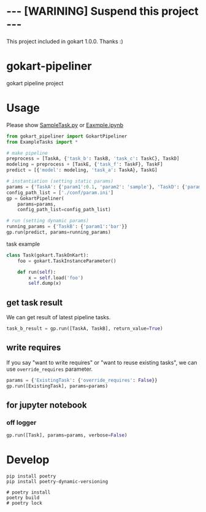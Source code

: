 
# --- [WARINING] Suspend this project ---

This project included in gokart 1.0.0. Thanks :)


# gokart-pipeliner
gokart pipeline project


# Usage

Please show [SampleTask.py](https://github.com/vaaaaanquish/gokart-pipeliner/blob/main/examples/SampleTasks.py) or [Eaxmple.ipynb](https://github.com/vaaaaanquish/gokart-pipeliner/blob/main/examples/Example.ipynb)

```python
from gokart_pipeliner import GokartPipeliner
from ExampleTasks import *

# make pipeline
preprocess = [TaskA, {'task_b': TaskB, 'task_c': TaskC}, TaskD]
modeling = preprocess + [TaskE, {'task_f': TaskF}, TaskF]
predict = [{'model': modeling, 'task_a': TaskA}, TaskG]

# instantiation (setting static params)
params = {'TaskA': {'param1':0.1, 'param2': 'sample'}, 'TaskD': {'param1': 'foo'}}
config_path_list = ['./conf/param.ini']
gp = GokartPipeliner(
    params=params,
    config_path_list=config_path_list)

# run (setting dynamic params)
running_params = {'TaskB': {'param1':'bar'}}
gp.run(predict, params=running_params)
```

task example
```python
class Task(gokart.TaskOnKart):
    foo = gokart.TaskInstanceParameter()

    def run(self):
        x = self.load('foo')
        self.dump(x)
```

## get task result

We can get result of latest pipeline tasks.
```python
task_b_result = gp.run([TaskA, TaskB], return_value=True)
```


## write requires

If you say "want to write requires" or "want to reuse existing tasks", we can use `override_requires` parameter.
```python
params = {'ExistingTask': {'override_requires': False}}
gp.run([ExistingTask], params=params)
```

## for jupyter notebook

### off logger
```python
gp.run([Task], params=params, verbose=False)
```

# Develop

```
pip install poetry
pip install poetry-dynamic-versioning

# poetry install
poetry build
# poetry lock
```
